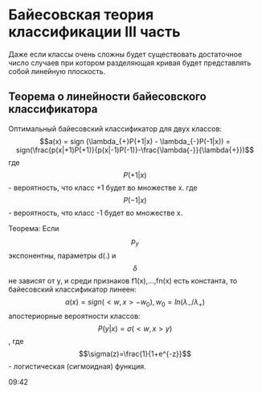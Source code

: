 # Байесовская теория классификации III часть
Даже если классы очень сложны будет существовать достаточное число случаев при котором
разделяющая кривая будет представлять собой линейную плоскость. 

## Теорема о линейности байесовского классификатора

Оптимальный байесовский классификатор для двух классов:
$$a(x) = sign (\lambda_{+}P(+1|x) - \lambda_{-}P(-1|x)) = sign(\frac{p(x|+1)P(+1)}{p(x|-1)P(-1)}-\frac{\lambda{-}}{\lambda{+}})$$
где $$P(+1|x)$$ - вероятность, что класс +1 будет во множестве x. 
где $$P(-1|x)$$ - вероятность, что класс -1 будет во множестве x. 

Теорема:
Если $$p_{y}$$ экспонентны, параметры d(.) и $$\delta$$ не зависят от y, и среди признаков f1(x),...,fn(x) есть константа, то байесовский классификатор линеен:
$$a(x) = sign(<w,x> - w_{0}), w_{0} = ln(\lambda_{-}/\lambda_{+})$$
апостериорные вероятности классов:
$$P(y|x)=\sigma(<w,x>y)$$, 
где $$\sigma(z)=\frac{1}{1+e^{-z}}$$ - логистическая (сигмоидная) функция. 


09:42